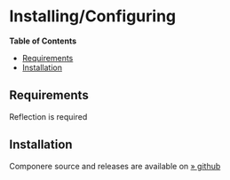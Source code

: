 Installing/Configuring
======================

**Table of Contents**

-   [Requirements](/componere/setup.html#Requirements)
-   [Installation](/componere/setup.html#Installation)

Requirements
------------

Reflection is required

Installation
------------

Componere source and releases are available on
<a href="https://github.com/krakjoe/componere" class="link external">» github</a>
